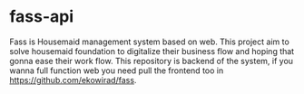 # fass-api
Fass is Housemaid management system based on web. This project aim to solve housemaid foundation to digitalize their business flow and hoping that gonna ease their work flow. 
This repository is backend of the system, if you wanna full function web you need pull the frontend too in https://github.com/ekowirad/fass.
